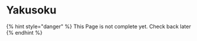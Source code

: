 # Yakusoku

{% hint style="danger" %}
This Page is not complete yet. Check back later
{% endhint %}

